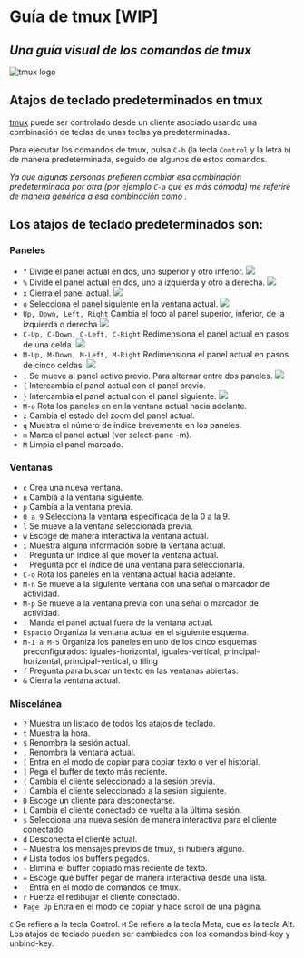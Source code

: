 # Guía de tmux [WIP]
## _Una guía visual de los comandos de tmux_
![tmux logo](/img/tmux-logo-medium.png)

## Atajos de teclado predeterminados en tmux

[tmux](https://github.com/tmux/tmux/wiki) puede ser controlado desde un cliente asociado usando una combinación de teclas de unas teclas ya predeterminadas.

Para ejecutar los comandos de tmux, pulsa `C-b` (la tecla `Control` y la letra `b`) de manera predeterminada, seguido de algunos de estos comandos.

_Ya que algunas personas prefieren cambiar esa combinación predeterminada por otra (por ejemplo `C-a` que es más cómoda) me referiré de manera genérica a esa combinación como <Prefix>._

## Los atajos de teclado predeterminados son:

### Paneles
* `"`           Divide el panel actual en dos, uno superior y otro inferior.
![](/img/1.gif)
* `%`           Divide el panel actual en dos, uno a izquierda y otro a derecha.
![](/img/2.gif)
* `x`           Cierra el panel actual.
![](/img/3.gif)
* `o`           Selecciona el panel siguiente en la ventana actual.
![](/img/4.gif)
* `Up, Down, Left, Right`    Cambia el foco al panel superior, inferior, de la izquierda o derecha
![](/img/5.gif)
* `C-Up, C-Down, C-Left, C-Right`  Redimensiona el panel actual en pasos de una celda.
![](/img/6.gif)
* `M-Up, M-Down, M-Left, M-Right`  Redimensiona el panel actual en pasos de cinco celdas.
![](/img/7.gif)
* `;`           Se mueve al panel activo previo. Para alternar entre dos paneles.
![](/img/8.gif)
* `{`           Intercambia el panel actual con el panel previo.
* `}`           Intercambia el panel actual con el panel siguiente.
![](/img/9.gif)
* `M-o`         Rota los paneles en en la ventana actual hacia adelante.
* `z`           Cambia el estado del zoom del panel actual.
* `q`           Muestra el número de índice brevemente en los paneles.
* `m`           Marca el panel actual (ver select-pane -m).
* `M`           Limpia el panel marcado.

### Ventanas
* `c`           Crea una nueva ventana.
* `n`           Cambia a la ventana siguiente.
* `p`           Cambia a la ventana previa.
* `0 a 9`       Selecciona la ventana especificada de la 0 a la 9.
* `l`           Se mueve a la ventana seleccionada previa.
* `w`           Escoge de manera interactiva la ventana actual.
* `i`           Muestra alguna información sobre la ventana actual.
* `.`           Pregunta un índice al que mover la ventana actual.
* `'`           Pregunta por el índice de una ventana para seleccionarla.
* `C-o`         Rota los paneles en la ventana actual hacia adelante.
* `M-n`         Se mueve a la siguiente ventana con una señal o marcador de actividad.
* `M-p`         Se mueve a la ventana previa con una señal o marcador de actividad.
* `!`           Manda el panel actual fuera de la ventana actual.
* `Espacio`     Organiza la ventana actual en el siguiente esquema.
* `M-1 a M-5`   Organiza los paneles en uno de los cinco esquemas preconfigurados: iguales-horizontal, iguales-vertical, principal-horizontal, principal-vertical, o tiling
* `f`           Pregunta para buscar un texto en las ventanas abiertas.
* `&`           Cierra la ventana actual.

### Miscelánea
* `?`           Muestra un listado de todos los atajos de teclado.
* `t`           Muestra la hora.
* `$`           Renombra la sesión actual.
* `,`           Renombra la ventana actual.
* `[`           Entra en el modo de copiar para copiar texto o ver el historial.
* `]`           Pega el buffer de texto más reciente.
* `(`           Cambia el cliente seleccionado a la sesión previa.
* `)`           Cambia el cliente seleccionado a la sesión siguiente.
* `D`           Escoge un cliente para desconectarse.
* `L`           Cambia el cliente conectado de vuelta a la última sesión.
* `s`           Selecciona una nueva sesión de manera interactiva para el cliente conectado.
* `d`           Desconecta el cliente actual.                                  
* `~`           Muestra los mensajes previos de tmux, si hubiera alguno.
* `#`           Lista todos los buffers pegados.
* `-`           Elimina el buffer copiado más reciente de texto.
* `=`           Escoge qué buffer pegar de manera interactiva desde una lista.
* `:`           Entra en el modo de comandos de tmux.
* `r`           Fuerza el redibujar el cliente conectado.
* `Page Up`     Entra en el modo de copiar y hace scroll de una página.

`C` Se refiere a la tecla Control. `M` Se refiere a la tecla Meta, que es la tecla Alt.
Los atajos de teclado pueden ser cambiados con los comandos bind-key y unbind-key.

